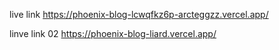 live link
https://phoenix-blog-lcwqfkz6p-arcteggzz.vercel.app/

linve link 02
https://phoenix-blog-liard.vercel.app/

